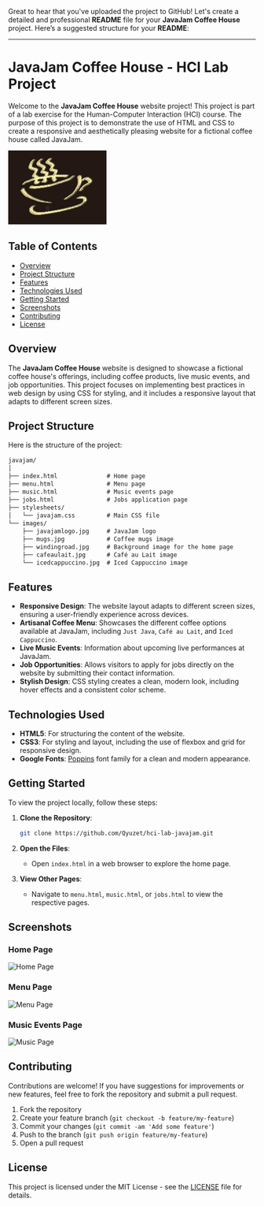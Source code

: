 Great to hear that you've uploaded the project to GitHub! Let's create a detailed and professional **README** file for your **JavaJam Coffee House** project. Here’s a suggested structure for your **README**:

---

# JavaJam Coffee House - HCI Lab Project

Welcome to the **JavaJam Coffee House** website project! This project is part of a lab exercise for the Human-Computer Interaction (HCI) course. The purpose of this project is to demonstrate the use of HTML and CSS to create a responsive and aesthetically pleasing website for a fictional coffee house called JavaJam.

![JavaJam Coffee House](images/javajamlogo.jpg)

## Table of Contents
- [Overview](#overview)
- [Project Structure](#project-structure)
- [Features](#features)
- [Technologies Used](#technologies-used)
- [Getting Started](#getting-started)
- [Screenshots](#screenshots)
- [Contributing](#contributing)
- [License](#license)

## Overview
The **JavaJam Coffee House** website is designed to showcase a fictional coffee house's offerings, including coffee products, live music events, and job opportunities. This project focuses on implementing best practices in web design by using CSS for styling, and it includes a responsive layout that adapts to different screen sizes.

## Project Structure
Here is the structure of the project:

```plaintext
javajam/
│
├── index.html              # Home page
├── menu.html               # Menu page
├── music.html              # Music events page
├── jobs.html               # Jobs application page
├── stylesheets/
│   └── javajam.css         # Main CSS file
└── images/
    ├── javajamlogo.jpg     # JavaJam logo
    ├── mugs.jpg            # Coffee mugs image
    ├── windingroad.jpg     # Background image for the home page
    ├── cafeaulait.jpg      # Café au Lait image
    └── icedcappuccino.jpg  # Iced Cappuccino image
```

## Features
- **Responsive Design**: The website layout adapts to different screen sizes, ensuring a user-friendly experience across devices.
- **Artisanal Coffee Menu**: Showcases the different coffee options available at JavaJam, including `Just Java`, `Café au Lait`, and `Iced Cappuccino`.
- **Live Music Events**: Information about upcoming live performances at JavaJam.
- **Job Opportunities**: Allows visitors to apply for jobs directly on the website by submitting their contact information.
- **Stylish Design**: CSS styling creates a clean, modern look, including hover effects and a consistent color scheme.

## Technologies Used
- **HTML5**: For structuring the content of the website.
- **CSS3**: For styling and layout, including the use of flexbox and grid for responsive design.
- **Google Fonts**: [Poppins](https://fonts.google.com/specimen/Poppins) font family for a clean and modern appearance.

## Getting Started
To view the project locally, follow these steps:

1. **Clone the Repository**:
    ```bash
    git clone https://github.com/Qyuzet/hci-lab-javajam.git
    ```

2. **Open the Files**:
   - Open `index.html` in a web browser to explore the home page.

3. **View Other Pages**:
   - Navigate to `menu.html`, `music.html`, or `jobs.html` to view the respective pages.

## Screenshots
### Home Page
![Home Page](images/homepage-screenshot.png)

### Menu Page
![Menu Page](images/menu-screenshot.png)

### Music Events Page
![Music Page](images/music-screenshot.png)

## Contributing
Contributions are welcome! If you have suggestions for improvements or new features, feel free to fork the repository and submit a pull request.

1. Fork the repository
2. Create your feature branch (`git checkout -b feature/my-feature`)
3. Commit your changes (`git commit -am 'Add some feature'`)
4. Push to the branch (`git push origin feature/my-feature`)
5. Open a pull request

## License
This project is licensed under the MIT License - see the [LICENSE](LICENSE) file for details.
